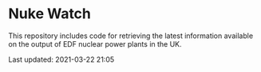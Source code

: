 # Nuke Watch

This repository includes code for retrieving the latest information available on the output of EDF nuclear power plants in the UK.

Last updated: 2021-03-22 21:05